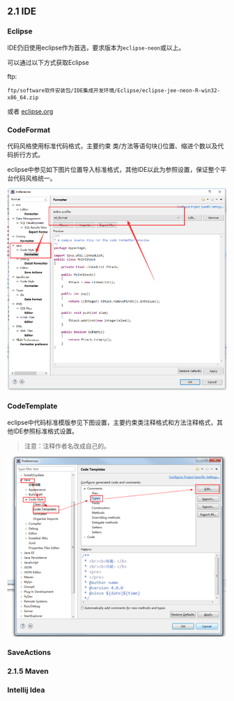 ## 2.1 IDE

### Eclipse

IDE仍旧使用eclipse作为首选，要求版本为`eclipse-neon`或以上。

可以通过以下方式获取Eclipse

ftp:

```
ftp/software软件安装包/IDE集成开发环境/Eclipse/eclipse-jee-neon-R-win32-x86_64.zip
```

或者 [eclipse.org](https://www.eclipse.org/downloads/)

### CodeFormat

代码风格使用标准代码格式，主要约束 类/方法等语句块{}位置、缩进个数以及代码折行方式。

eclipse中参见如下图片位置导入标准格式，其他IDE以此为参照设置，保证整个平台代码风格统一。

![](/assets/code-format.png)

### CodeTemplate

eclipse中代码标准模版参见下图设置，主要约束类注释格式和方法注释格式，其他IDE参照标准格式设置。

> 注意：注释作者名改成自己的。

![](/assets/code-template.png)

### SaveActions



### 2.1.5 Maven

### Intellij Idea



